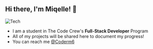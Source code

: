 ## Hi there, I'm Miqelle! 👋
![Tech](https://media.giphy.com/media/jQoMk4rOThGxC9EmaV/source.gif)
-   I am a student in The Code Crew's **Full-Stack Developer** Program
-   All of my projects will be shared here to document my progress!
-   You can reach me [@Coderm6](https://twitter.com/Coderm6)
